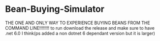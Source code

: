 # Bean-Buying-Simulator
THE ONE AND ONLY WAY TO EXPERIENCE BUYING BEANS FROM THE COMMAND LINE!!!!!!!!
to run download the release and make sure to have .net 6.0 I think(ps added a non dotnet 6 dependant version but it is larger)
